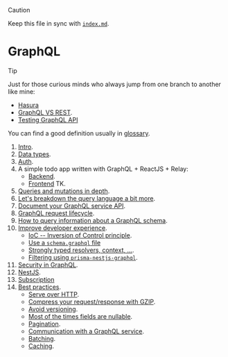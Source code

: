 > [!CAUTION]
>
> Keep this file in sync with [`index.md`](../index.md).

# GraphQL

> [!TIP]
>
> Just for those curious minds who always jump from one branch to another like mine:
>
> - [Hasura](../docs/hasura.md)
> - [GraphQL VS REST](https://www.apollographql.com/blog/graphql-vs-rest).
> - [Testing GraphQL API](../docs/testing-graphql.md)

You can find a good definition usually in [glossary](../docs/glossary.md).

1. [Intro](../docs/intro.md).
2. [Data types](../docs/data-types.md).
3. [Auth](../docs/auth.md).
4. A simple todo app written with GraphQL + ReactJS + Relay:
   - [Backend](../apps/todo-backend/README.md).
   - [Frontend]() TK.
5. [Queries and mutations in depth](../docs/queries-and-mutations.md).
6. [Let's breakdown the query language a bit more](../docs/graphql-query-language-breakdown.md).
7. [Document your GraphQL service API](../docs/documentation.md).
8. [GraphQL request lifecycle](../docs/graphql-req-lifecycle.md).
9. [How to query information about a GraphQL schema](../docs/introspection.md).
10. [Improve developer experience](../docs/improve-dev-exp/index.md).
    - [IoC -- Inversion of Control principle](../docs/improve-dev-exp/ioc.md).
    - [Use a `schema.graphql` file](../docs/improve-dev-exp/use-schema-graphql-files.md)
    - [Strongly typed resolvers, context, ...](../docs/improve-dev-exp/strongly-typed.md).
    - [Filtering using `prisma-nestjs-graphql`](../docs/improve-dev-exp/filtering-using-prisma-nestjs-graphql.md).
11. [Security in GraphQL](../docs/security.md).
12. [NestJS](../docs/nestjs.md).
13. [Subscription](../docs/subscription.md)
14. [Best practices](../docs/best-practices/index.md).
    - [Serve over HTTP](../docs/best-practices/serve-over-http.md).
    - [Compress your request/response with GZIP](../docs/best-practices/compress-your-req-res-with-gzip.md).
    - [Avoid versioning](../docs/best-practices/avoid-versioning.md).
    - [Most of the times fields are nullable](../docs/best-practices/most-of-the-times-fields-are-nullable.md).
    - [Pagination](../docs/best-practices/pagination.md).
    - [Communication with a GraphQL service](../docs/best-practices/communication-with-a-graphql-service.md).
    - [Batching](../docs/best-practices/batching.md).
    - [Caching](../docs/best-practices/caching.md).
